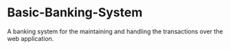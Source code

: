 # Basic-Banking-System
A banking system for the maintaining and handling the transactions over the web application.
